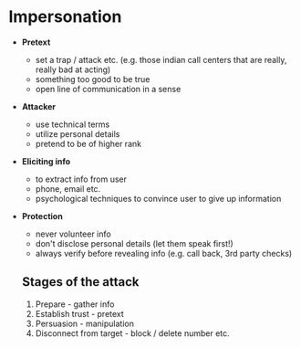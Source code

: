 # Impersonation
- **Pretext**
    - set a trap / attack etc. (e.g. those indian call centers that are really, really bad at acting)
    - something too good to be true
    - open line of communication in a sense
- **Attacker**
    - use technical terms
    - utilize personal details
    - pretend to be of higher rank
- **Eliciting info**
    - to extract info from user
    - phone, email etc.
    - psychological techniques to convince user to give up information
- **Protection**
    - never volunteer info
    - don't disclose personal details (let them speak first!)
    - always verify before revealing info (e.g. call back, 3rd party checks)

    ## Stages of the attack
    1. Prepare - gather info
    2. Establish trust - pretext
    3. Persuasion - manipulation
    4. Disconnect from target - block / delete number etc.